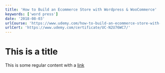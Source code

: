 ```yaml
---
title: 'How to Build an Ecommerce Store with Wordpress & WooCommerce'
keywords: ['word press']
date: '2018-08-03'
urlCourse: 'https://www.udemy.com/how-to-build-an-ecommerce-store-with-wordpress-woocommerce/'
urlCert: 'https://www.udemy.com/certificate/UC-N2U76WC7/'
---
```


# This is a title

This is some regular content with a [link](https://google.com)